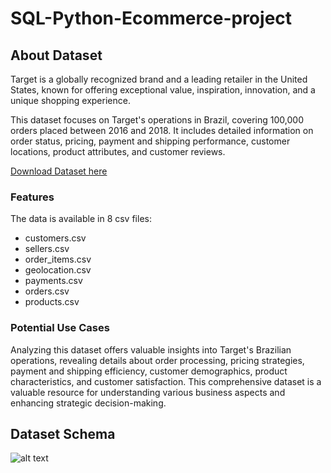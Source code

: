 # SQL-Python-Ecommerce-project

## About Dataset
Target is a globally recognized brand and a leading retailer in the United States, known for offering exceptional value, inspiration, innovation, and a unique shopping experience.

This dataset focuses on Target's operations in Brazil, covering 100,000 orders placed between 2016 and 2018. It includes detailed information on order status, pricing, payment and shipping performance, customer locations, product attributes, and customer reviews.

[Download Dataset here](https://www.kaggle.com/datasets/devarajv88/target-dataset?select=products.csv)

### Features
The data is available in 8 csv files:

- customers.csv
- sellers.csv
- order_items.csv
- geolocation.csv
- payments.csv
- orders.csv
- products.csv

 ### Potential Use Cases
Analyzing this dataset offers valuable insights into Target's Brazilian operations, revealing details about order processing, pricing strategies, payment and shipping efficiency, customer demographics, product characteristics, and customer satisfaction. This comprehensive dataset is a valuable resource for understanding various business aspects and enhancing strategic decision-making.


## Dataset Schema
![alt text](https://github.com/Aayush-Basnet/Photos/blob/a06933a854387d305cadf43ac715b8f16cbb668b/ecommerce%20dataset%20schema.png)
